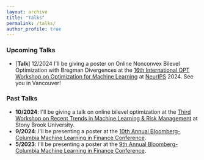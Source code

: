 ```yaml
---
layout: archive
title: "Talks"
permalink: /talks/
author_profile: true
---
```


### Upcoming Talks
- \[**Talk**\] 12/2024 I'll be giving a poster on Online Nonconvex Bilevel Optimization with Bregman Divergences at the [16th International OPT Workshop on Optimization for Machine Learning](https://opt-ml.org/) at [NeurIPS](https://neurips.cc/) 2024. See you in Vancouver!



### Past Talks
- **10/2024**: I'll be giving a talk on online bilevel optimization at the [Third Workshop on Recent Trends in Machine Learning & Risk Management](https://uryasev.ams.stonybrook.edu/index.php/workshop-2024/) at Stony Brook University.
- **9/2024**: I'll be presenting a poster at the [10th Annual Bloomberg-Columbia Machine Learning in Finance Conference](https://cfe.columbia.edu/events/10th-annual-bloomberg-columbia-machine-learning-finance-conference-2024).
- **5/2023**: I'll be presenting a poster at the [9th Annual Bloomberg-Columbia Machine Learning in Finance Conference](https://cfe.columbia.edu/events/9th-annual-bloomberg-columbia-machine-learning-finance-workshop-2023).
